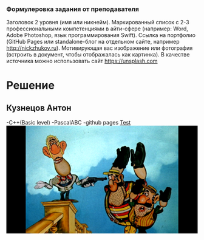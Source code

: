 ### Формулеровка задания от преподавателя
Заголовок 2 уровня (имя или никнейм).
Маркированный список с 2-3 профессиональными компетенциями в айти-сфере (например: Word, Adobe Photoshop, язык программирования Swift).
Ссылка на портфолио (GitHub Pages или standalone-блог на отдельном сайте, например http://nickzhukov.ru).
Мотивирующая вас изображение или фотография (встроить в документ, чтобы отображалась как картинка). В качестве источника можно использовать сайт https://unsplash.com

# Решение

## Кузнецов Антон

-C++(Basic level)
-PascalABC
-github pages
[Test](https://github.com/python-basic/sem3-lr2-Fourwqw/edit/master/ABOUTME.md)
![название](1c2127a10a120e1f1f6b19dd25291b73.png "Ttitle is optional")
